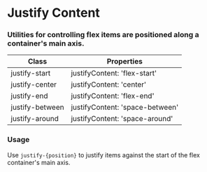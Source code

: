 # Justify Content
### Utilities for controlling flex items are positioned along a container's main axis.

|Class|Properties|
|-|-|
|justify-start|justifyContent: 'flex-start'|
|justify-center|justifyContent: 'center'|
|justify-end|justifyContent: 'flex-end'|
|justify-between|justifyContent: 'space-between'|
|justify-around|justifyContent: 'space-around'|


### Usage
Use `justify-{position}` to justify items against the start of the flex container's main axis.

<snack-preview snack-name="justify-content" />
